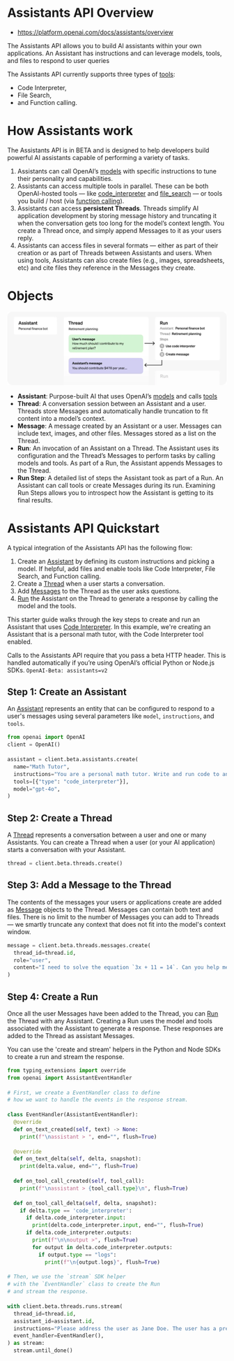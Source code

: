 # Assistants API Overview
* https://platform.openai.com/docs/assistants/overview


The Assistants API allows you to build AI assistants within your own applications. An Assistant has instructions and can leverage models, tools, and files to respond to user queries

The Assistants API currently supports three types of [tools](https://platform.openai.com/docs/assistants/tools): 
* Code Interpreter, 
* File Search,
* and Function calling.

# How Assistants work

The Assistants API is in BETA and is designed to help developers build powerful AI assistants capable of performing a variety of tasks.


1. Assistants can call OpenAI’s [models](https://platform.openai.com/docs/models) with specific instructions to tune their personality and capabilities.
2. Assistants can access multiple tools in parallel. These can be both OpenAI-hosted tools — like [code_interpreter](https://platform.openai.com/docs/assistants/tools/code-interpreter) and [file_search](https://platform.openai.com/docs/assistants/tools/file-search) — or tools you build / host (via [function calling](https://platform.openai.com/docs/assistants/tools/function-calling)).
3. Assistants can access **persistent Threads**. Threads simplify AI application development by storing message history and truncating it when the conversation gets too long for the model’s context length. You create a Thread once, and simply append Messages to it as your users reply.
4. Assistants can access files in several formats — either as part of their creation or as part of Threads between Assistants and users. When using tools, Assistants can also create files (e.g., images, spreadsheets, etc) and cite files they reference in the Messages they create.

# Objects

![assistent_api_objects](./images/diagram-assistant.webp)


* **Assistant**: Purpose-built AI that uses OpenAI’s [models](https://platform.openai.com/docs/models) and calls [tools](https://platform.openai.com/docs/assistants/tools)
* **Thread**: A conversation session between an Assistant and a user. Threads store Messages and automatically handle truncation to fit content into a model’s context.
* **Message**:	A message created by an Assistant or a user. Messages can include text, images, and other files. Messages stored as a list on the Thread.
* **Run**: An invocation of an Assistant on a Thread. The Assistant uses its configuration and the Thread’s Messages to perform tasks by calling models and tools. As part of a Run, the Assistant appends Messages to the Thread.
* **Run Step**:	A detailed list of steps the Assistant took as part of a Run. An Assistant can call tools or create Messages during its run. Examining Run Steps allows you to introspect how the Assistant is getting to its final results.


# Assistants API Quickstart

A typical integration of the Assistants API has the following flow:

1. Create an [Assistant](https://platform.openai.com/docs/api-reference/assistants/createAssistant) by defining its custom instructions and picking a model. If helpful, add files and enable tools like Code Interpreter, File Search, and Function calling.
2. Create a [Thread](https://platform.openai.com/docs/api-reference/threads) when a user starts a conversation.
3. Add [Messages](https://platform.openai.com/docs/api-reference/messages) to the Thread as the user asks questions.
4. [Run](https://platform.openai.com/docs/api-reference/runs) the Assistant on the Thread to generate a response by calling the model and the tools.

This starter guide walks through the key steps to create and run an Assistant that uses [Code Interpreter](https://platform.openai.com/docs/assistants/tools/code-interpreter). In this example, we're creating an Assistant that is a personal math tutor, with the Code Interpreter tool enabled.

Calls to the Assistants API require that you pass a beta HTTP header. This is handled automatically if you’re using OpenAI’s official Python or Node.js SDKs. `OpenAI-Beta: assistants=v2`

## Step 1: Create an Assistant

An [Assistant](https://platform.openai.com/docs/api-reference/assistants/object) represents an entity that can be configured to respond to a user's messages using several parameters like `model`, `instructions`, and `tools`.

```python
from openai import OpenAI
client = OpenAI()
  
assistant = client.beta.assistants.create(
  name="Math Tutor",
  instructions="You are a personal math tutor. Write and run code to answer math questions.",
  tools=[{"type": "code_interpreter"}],
  model="gpt-4o",
)
```

## Step 2: Create a Thread

A [Thread](https://platform.openai.com/docs/api-reference/threads/object) represents a conversation between a user and one or many Assistants. You can create a Thread when a user (or your AI application) starts a conversation with your Assistant.

```python
thread = client.beta.threads.create()
```

## Step 3: Add a Message to the Thread

The contents of the messages your users or applications create are added as [Message](https://platform.openai.com/docs/api-reference/messages/object) objects to the Thread. Messages can contain both text and files. There is no limit to the number of Messages you can add to Threads — we smartly truncate any context that does not fit into the model's context window.

```python
message = client.beta.threads.messages.create(
  thread_id=thread.id,
  role="user",
  content="I need to solve the equation `3x + 11 = 14`. Can you help me?"
)
```

## Step 4: Create a Run

Once all the user Messages have been added to the Thread, you can [Run](https://platform.openai.com/docs/api-reference/runs/object) the Thread with any Assistant. Creating a Run uses the model and tools associated with the Assistant to generate a response. These responses are added to the Thread as assistant Messages.

You can use the 'create and stream' helpers in the Python and Node SDKs to create a run and stream the response.
```python
from typing_extensions import override
from openai import AssistantEventHandler
 
# First, we create a EventHandler class to define
# how we want to handle the events in the response stream.
 
class EventHandler(AssistantEventHandler):    
  @override
  def on_text_created(self, text) -> None:
    print(f"\nassistant > ", end="", flush=True)
      
  @override
  def on_text_delta(self, delta, snapshot):
    print(delta.value, end="", flush=True)
      
  def on_tool_call_created(self, tool_call):
    print(f"\nassistant > {tool_call.type}\n", flush=True)
  
  def on_tool_call_delta(self, delta, snapshot):
    if delta.type == 'code_interpreter':
      if delta.code_interpreter.input:
        print(delta.code_interpreter.input, end="", flush=True)
      if delta.code_interpreter.outputs:
        print(f"\n\noutput >", flush=True)
        for output in delta.code_interpreter.outputs:
          if output.type == "logs":
            print(f"\n{output.logs}", flush=True)
 
# Then, we use the `stream` SDK helper 
# with the `EventHandler` class to create the Run 
# and stream the response.
 
with client.beta.threads.runs.stream(
  thread_id=thread.id,
  assistant_id=assistant.id,
  instructions="Please address the user as Jane Doe. The user has a premium account.",
  event_handler=EventHandler(),
) as stream:
  stream.until_done()
```